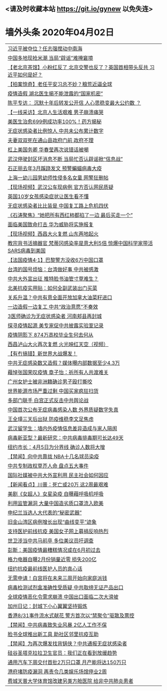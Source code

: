 ## <请及时收藏本站 https://git.io/gynew 以免失连> </a>
# 墙外头条 2020年04月02日</a>


<table>


<tr><td colspan="2" align="left"><a href="https://xfine.casa/?name=c1151423&key=exgxucyqmkwgvwch&from=gy">习近平被夺位？任志强搅动中南海</a></td></tr>
<tr><td colspan="2" align="left"><a href="https://xfine.casa/?name=c1151466&key=exgxucyqmkwgvwch&from=gy">中国多地现抢米潮 当局“辟谣”难掩窘境</a></td></tr>
<tr><td colspan="2" align="left"><a href="https://xfine.casa/?name=c1151467&key=exgxucyqmkwgvwch&from=gy">【老北京茶馆】小粉红反了 北京交警也反了？英国首相带头反共 习近平如何是好？</a></td></tr>
<tr><td colspan="2" align="left"><a href="https://xfine.casa/?name=c1151414&key=exgxucyqmkwgvwch&from=gy">【拍案惊奇】老任平安习总不妙？粮荒近逼全球</a></td></tr>
<tr><td colspan="2" align="left"><a href="https://xfine.casa/?name=c1151511&key=exgxucyqmkwgvwch&from=gy">疫情造假 湖北医生揭不能泄露的“国家机密”</a></td></tr>
<tr><td colspan="2" align="left"><a href="https://xfine.casa/?name=c1151528&key=exgxucyqmkwgvwch&from=gy">陈平专访： 沉默十年后转发公开信 人心思稳变最大公约数 ？</a></td></tr>
<tr><td colspan="2" align="left"><a href="https://xfine.casa/?name=c1151495&key=exgxucyqmkwgvwch&from=gy">【一线采访】北京人生活艰难 男子崩溃痛哭</a></td></tr>
<tr><td colspan="2" align="left"><a href="https://xfine.casa/?name=c1151543&key=exgxucyqmkwgvwch&from=gy">美医生治愈699例成功率100%！药方揭秘</a></td></tr>
<tr><td colspan="2" align="left"><a href="https://xfine.casa/?name=c1151419&key=exgxucyqmkwgvwch&from=gy">无症状感染者比例惊人 中共未公布累计数字</a></td></tr>
<tr><td colspan="2" align="left"><a href="https://xfine.casa/?name=c1151541&key=exgxucyqmkwgvwch&from=gy">夫妻双双死在通山县政府门前 政府不理</a></td></tr>
<tr><td colspan="2" align="left"><a href="https://xfine.casa/?name=c1151492&key=exgxucyqmkwgvwch&from=gy">杠上美国务卿 华春莹再次说错话被嘲</a></td></tr>
<tr><td colspan="2" align="left"><a href="https://xfine.casa/?name=c1151525&key=exgxucyqmkwgvwch&from=gy">武汉停驶封区坏消息不断 当局忙否认辟谣掀“信息战”</a></td></tr>
<tr><td colspan="2" align="left"><a href="https://xfine.casa/?name=c1151513&key=exgxucyqmkwgvwch&from=gy">石正丽去年3月蹊跷发文 预警蝙蝠病毒大疫</a></td></tr>
<tr><td colspan="2" align="left"><a href="https://xfine.casa/?name=c1151531&key=exgxucyqmkwgvwch&from=gy">上海一幼儿园男幼师性侵多名女童 网警狂删帖</a></td></tr>
<tr><td colspan="2" align="left"><a href="https://xfine.casa/?name=c1151416&key=exgxucyqmkwgvwch&from=gy">【现场视频】武汉公车现病例 官方否认网民质疑</a></td></tr>
<tr><td colspan="2" align="left"><a href="https://xfine.casa/?name=c1151539&key=exgxucyqmkwgvwch&from=gy">英国10岁女孩感染症状让医生看不懂</a></td></tr>
<tr><td colspan="2" align="left"><a href="https://xfine.casa/?name=c1151522&key=exgxucyqmkwgvwch&from=gy">无症状感染者比比皆是 中国复工路上危机四伏</a></td></tr>
<tr><td colspan="2" align="left"><a href="https://xfine.casa/?name=c1151474&key=exgxucyqmkwgvwch&from=gy">《石涛聚焦》“她把所有西红柿都掐了一边 最后买走一个”</a></td></tr>
<tr><td colspan="2" align="left"><a href="https://xfine.casa/?name=c1151533&key=exgxucyqmkwgvwch&from=gy">面临美国致命打击 华为威胁将实施报复</a></td></tr>
<tr><td colspan="2" align="left"><a href="https://xfine.casa/?name=c1151493&key=exgxucyqmkwgvwch&from=gy">【现场视频】西昌大火复燃 山东两地起火</a></td></tr>
<tr><td colspan="2" align="left"><a href="https://xfine.casa/?name=c1151469&key=exgxucyqmkwgvwch&from=gy">教宗背书活摘器官 梵蒂冈感染率是意大利5倍 惊爆中国科学家带活SARS病毒到美国</a></td></tr>
<tr><td colspan="2" align="left"><a href="https://xfine.casa/?name=c1151417&key=exgxucyqmkwgvwch&from=gy">【法国疫情4·1】巴黎警方没收6万中国口罩</a></td></tr>
<tr><td colspan="2" align="left"><a href="https://xfine.casa/?name=c1151521&key=exgxucyqmkwgvwch&from=gy">台湾的国号烦恼：台湾做好事 中共被感激</a></td></tr>
<tr><td colspan="2" align="left"><a href="https://xfine.casa/?name=c1151523&key=exgxucyqmkwgvwch&from=gy">中共大外宣出征 推特脸书油管寸草难生？</a></td></tr>
<tr><td colspan="2" align="left"><a href="https://xfine.casa/?name=c1151542&key=exgxucyqmkwgvwch&from=gy">北美抗疫实用贴：如何全副武装出门买菜</a></td></tr>
<tr><td colspan="2" align="left"><a href="https://xfine.casa/?name=c1151526&key=exgxucyqmkwgvwch&from=gy">关系升温？中共有意全面开放加拿大油菜籽进口</a></td></tr>
<tr><td colspan="2" align="left"><a href="https://xfine.casa/?name=c1151471&key=exgxucyqmkwgvwch&from=gy">一边造假一边复工 中共“政治意愿”不奏效</a></td></tr>
<tr><td colspan="2" align="left"><a href="https://xfine.casa/?name=c1151534&key=exgxucyqmkwgvwch&from=gy">3医师确诊为无症状感染者 河南郏县再封城</a></td></tr>
<tr><td colspan="2" align="left"><a href="https://xfine.casa/?name=c1151470&key=exgxucyqmkwgvwch&from=gy">探寻疫情起源 美专家促中共披露实验室记录</a></td></tr>
<tr><td colspan="2" align="left"><a href="https://xfine.casa/?name=c1151524&key=exgxucyqmkwgvwch&from=gy">疫情阴影下 874万高校毕业生何去何从</a></td></tr>
<tr><td colspan="2" align="left"><a href="https://xfine.casa/?name=c1151472&key=exgxucyqmkwgvwch&from=gy">西昌泸山大火再次复燃  火光映红天空（视频）</a></td></tr>
<tr><td colspan="2" align="left"><a href="https://xfine.casa/?name=c1151508&key=exgxucyqmkwgvwch&from=gy">【有冇搞错】新世界大战爆发！</a></td></tr>
<tr><td colspan="2" align="left"><a href="https://xfine.casa/?name=c1151473&key=exgxucyqmkwgvwch&from=gy">中共无症感染数又造假？媒体曝内部数据至少4.3万</a></td></tr>
<tr><td colspan="2" align="left"><a href="https://xfine.casa/?name=c1151510&key=exgxucyqmkwgvwch&from=gy">藉悼张国荣叹疫情 章子怡：祈所有人共渡难关</a></td></tr>
<tr><td colspan="2" align="left"><a href="https://xfine.casa/?name=c1151544&key=exgxucyqmkwgvwch&from=gy">广州女护士被非洲籍确诊男子殴打撕咬</a></td></tr>
<tr><td colspan="2" align="left"><a href="https://xfine.casa/?name=c1151517&key=exgxucyqmkwgvwch&from=gy">世界能源市场严重过剩 中国买家疯狂扫货</a></td></tr>
<tr><td colspan="2" align="left"><a href="https://xfine.casa/?name=c1151545&key=exgxucyqmkwgvwch&from=gy">多部门联手 白宫正式反击中共舆论战</a></td></tr>
<tr><td colspan="2" align="left"><a href="https://xfine.casa/?name=c1151518&key=exgxucyqmkwgvwch&from=gy">中国首次公布无症病毒感染人数 外界质疑数字失真</a></td></tr>
<tr><td colspan="2" align="left"><a href="https://xfine.casa/?name=c1151415&key=exgxucyqmkwgvwch&from=gy">王全璋三天后出狱 防疫维稳李文足焦虑</a></td></tr>
<tr><td colspan="2" align="left"><a href="https://xfine.casa/?name=c1151527&key=exgxucyqmkwgvwch&from=gy">武汉留学生：墙内外疫情信息差异造成与家人隔阂</a></td></tr>
<tr><td colspan="2" align="left"><a href="https://xfine.casa/?name=c1151499&key=exgxucyqmkwgvwch&from=gy">病毒新亚型？最新研究：中共病毒排毒期可长达49天</a></td></tr>
<tr><td colspan="2" align="left"><a href="https://xfine.casa/?name=c1151536&key=exgxucyqmkwgvwch&from=gy">纽约市长：4月5日为分界线 确诊人数将大增</a></td></tr>
<tr><td colspan="2" align="left"><a href="https://xfine.casa/?name=c1151535&key=exgxucyqmkwgvwch&from=gy">【禁闻】向中共靠拢 NBA十几名球员染疫</a></td></tr>
<tr><td colspan="2" align="left"><a href="https://xfine.casa/?name=c1151546&key=exgxucyqmkwgvwch&from=gy">中共专制政权草芥人命 盘点五大事件</a></td></tr>
<tr><td colspan="2" align="left"><a href="https://xfine.casa/?name=c1151532&key=exgxucyqmkwgvwch&from=gy">国际社媒被中共大外宣利用 民主社会如何因应</a></td></tr>
<tr><td colspan="2" align="left"><a href="https://xfine.casa/?name=c1151529&key=exgxucyqmkwgvwch&from=gy">【新闻看点】川普：死亡或20万 这2周最艰难</a></td></tr>
<tr><td colspan="2" align="left"><a href="https://xfine.casa/?name=c1151494&key=exgxucyqmkwgvwch&from=gy">美剧《女超人》女星染疫 自曝藉呼吸机呼吸</a></td></tr>
<tr><td colspan="2" align="left"><a href="https://xfine.casa/?name=c1151512&key=exgxucyqmkwgvwch&from=gy">利用监管漏洞 大量中国造劣质口罩流入欧美</a></td></tr>
<tr><td colspan="2" align="left"><a href="https://xfine.casa/?name=c1151549&key=exgxucyqmkwgvwch&from=gy">申纪兰当选人大代表的“秘密武器”</a></td></tr>
<tr><td colspan="2" align="left"><a href="https://xfine.casa/?name=c1151538&key=exgxucyqmkwgvwch&from=gy">旧金山湾区病例增长出现“曲线变平”迹象</a></td></tr>
<tr><td colspan="2" align="left"><a href="https://xfine.casa/?name=c1151418&key=exgxucyqmkwgvwch&from=gy">支持医护前线抗疫 美国女子网上募捐反响热烈</a></td></tr>
<tr><td colspan="2" align="left"><a href="https://xfine.casa/?name=c1151465&key=exgxucyqmkwgvwch&from=gy">世卫涉当中共马前卒 多位美议员吁调查</a></td></tr>
<tr><td colspan="2" align="left"><a href="https://xfine.casa/?name=c1151509&key=exgxucyqmkwgvwch&from=gy">彭斯：美国疫情最糟糕情况或在6月初过去</a></td></tr>
<tr><td colspan="2" align="left"><a href="https://xfine.casa/?name=c1151530&key=exgxucyqmkwgvwch&from=gy">格力电器自曝2月份销量近零 损失200亿</a></td></tr>
<tr><td colspan="2" align="left"><a href="https://xfine.casa/?name=c1151502&key=exgxucyqmkwgvwch&from=gy">纽约抗疫最前线医护人员的真心话</a></td></tr>
<tr><td colspan="2" align="left"><a href="https://xfine.casa/?name=c1151540&key=exgxucyqmkwgvwch&from=gy">无需申请！白宫将在未来三周开始向家庭派钱</a></td></tr>
<tr><td colspan="2" align="left"><a href="https://xfine.casa/?name=c1151501&key=exgxucyqmkwgvwch&from=gy">病毒检测试剂盒准确性受质疑 中共取缔无证产品出口</a></td></tr>
<tr><td colspan="2" align="left"><a href="https://xfine.casa/?name=c1151516&key=exgxucyqmkwgvwch&from=gy">全球疫情恶化令需求崩溃 中国出口面临二次大滑坡</a></td></tr>
<tr><td colspan="2" align="left"><a href="https://xfine.casa/?name=c1151503&key=exgxucyqmkwgvwch&from=gy">加州日记：封城下小心翼翼坚持锻炼</a></td></tr>
<tr><td colspan="2" align="left"><a href="https://xfine.casa/?name=c1151520&key=exgxucyqmkwgvwch&from=gy">香港8/31事件流水式献花 警方首次以“禁聚令”驱散及票控</a></td></tr>
<tr><td colspan="2" align="left"><a href="https://xfine.casa/?name=c1151547&key=exgxucyqmkwgvwch&from=gy">【禁闻】中共病毒致失业风暴 2亿人工作不保</a></td></tr>
<tr><td colspan="2" align="left"><a href="https://xfine.casa/?name=c1151500&key=exgxucyqmkwgvwch&from=gy">脸书全球推出新工具 助社区邻里抗疫互助</a></td></tr>
<tr><td colspan="2" align="left"><a href="https://xfine.casa/?name=c1151548&key=exgxucyqmkwgvwch&from=gy">【禁闻】为再次爆发找背锅侠？中共通报无症状感染者</a></td></tr>
<tr><td colspan="2" align="left"><a href="https://xfine.casa/?name=c1151537&key=exgxucyqmkwgvwch&from=gy">硅谷圣塔克拉拉卫生官员：我们正在看到放缓趋势</a></td></tr>
<tr><td colspan="2" align="left"><a href="https://xfine.casa/?name=c1151519&key=exgxucyqmkwgvwch&from=gy">通用汽车下周交付首批2万只口罩 月产能将达150万只</a></td></tr>
<tr><td colspan="2" align="left"><a href="https://xfine.casa/?name=c1151515&key=exgxucyqmkwgvwch&from=gy">港府堵防疫漏洞 再责令几类娱乐场馆停业2周</a></td></tr>
<tr><td colspan="2" align="left"><a href="https://xfine.casa/?name=c1151514&key=exgxucyqmkwgvwch&from=gy">费城天普大学体育馆改建另类方舱医院 给非中共肺炎患者</a></td></tr>


</table>
